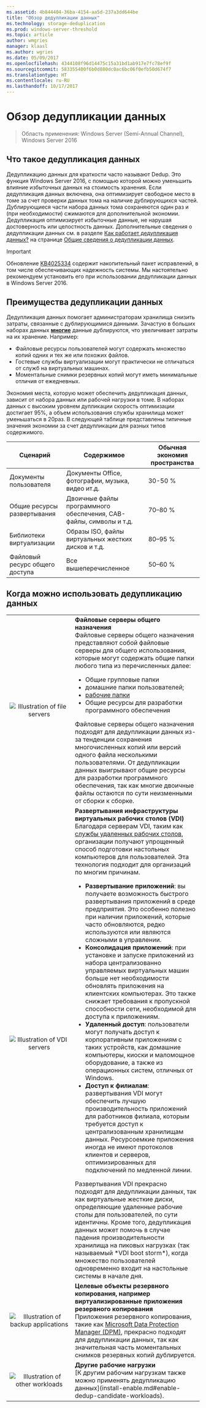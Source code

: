 ```yaml
---
ms.assetid: 4b844404-36ba-4154-aa5d-237a3dd644be
title: "Обзор дедупликации данных"
ms.technology: storage-deduplication
ms.prod: windows-server-threshold
ms.topic: article
author: wmgries
manager: klaasl
ms.author: wgries
ms.date: 05/09/2017
ms.openlocfilehash: 4344108f96d14475c15a31bd1ab917e7fc78ef9f
ms.sourcegitcommit: 583355400f6b0d880dc0ac6bc06f0efb50d674f7
ms.translationtype: HT
ms.contentlocale: ru-RU
ms.lasthandoff: 10/17/2017
---
```

# <a name="data-deduplication-overview"></a>Обзор дедупликации данных

> Область применения: Windows Server (Semi-Annual Channel), Windows Server 2016

## <a name="what-is-dedup"></a>Что такое дедупликация данных

Дедупликацию данных для краткости часто называют Dedup. Это функция Windows Server 2016, с помощью которой можно уменьшить влияние избыточных данных на стоимость хранения. Если дедупликация данных включена, она оптимизирует свободное место в томе за счет проверки данных тома на наличие дублирующихся частей. Дублирующиеся части набора данных тома сохраняются один раз и (при необходимости) сжимаются для дополнительной экономии. Дедупликация оптимизирует избыточные данные, не нарушая достоверность или целостность данных. Дополнительные сведения о дедупликации данных см. в разделе [Как работает дедупликация данных?](understand.md#how-does-dedup-work) на странице [Общие сведения о дедупликации данных](understand.md).

> [!Important]  
> Обновление [KB4025334](https://support.microsoft.com/kb/4025334) содержит накопительный пакет исправлений, в том числе обеспечивающих надежность системы. Мы настоятельно рекомендуем установить его при использовании дедупликации данных в Windows Server 2016.

## <a name="why-is-dedup-useful"></a>Преимущества дедупликации данных

Дедупликация данных помогает администраторам хранилища снизить затраты, связанные с дублирующимися данными. Зачастую в больших наборах данных **<u>многие</u>** данные дублируются, что увеличивает затраты на их хранение. Например:

- Файловые ресурсы пользователей могут содержать множество копий одних и тех же или похожих файлов.
- Гостевые службы виртуализации могут практически не отличаться от служб на виртуальных машинах.
- Моментальные снимки резервных копий могут иметь минимальные отличия от ежедневных.

Экономия места, которую может обеспечить дедупликация данных, зависит от набора данных или рабочей нагрузки в томе. В наборах данных с высоким уровнем дупликации скорость оптимизации достигает 95%, а объем использования службы хранилища может уменьшаться в 20раз. В следующей таблице представлены типичные значения экономии за счет дедупликации для разных типов содержимого.

| Сценарий       | Содержимое                                        | Обычная экономия пространства |
|----------------|------------------------------------------------|-----------------------|
| Документы пользователя | Документы Office, фотографии, музыка, видео ит.д.  | 30-50 %                |
| Общие ресурсы развертывания | Двоичные файлы программного обеспечения, CAB-файлы, символы и т.д. | 70–80 %                |
| Библиотеки виртуализации | Образы ISO, файлы виртуальных жестких дисков и т.д.  | 80–95 %                |
| Файловый ресурс общего доступа | Все вышеперечисленное                           | 50–60 %                |

## <a id="when-can-dedup-be-used"></a>Когда можно использовать дедупликацию данных  
<table>
    <tbody>
        <tr>
            <td style="text-align:center;min-width:150px;vertical-align:center;"><img src="media/overview-clustered-gpfs.png" alt="Illustration of file servers" /></td>
            <td style="vertical-align:top">
                <b>Файловые серверы общего назначения</b><br />
Файловые серверы общего назначения представляют собой файловые серверы для общего использования, которые могут содержать общие папки любого типа из перечисленных далее: <ul>
                    <li>Общие групповые папки</li>
                    <li>домашние папки пользователей;</li>
                    <li><a href="https://technet.microsoft.com/library/dn265974.aspx">рабочие папки</a></li>
                    <li>Общие ресурсы для разработки программного обеспечения</li>
                </ul>
Файловые серверы общего назначения подходят для дедупликации данных из-за тенденции сохранения многочисленных копий или версий одного файла несколькими пользователями. От дедупликации данных выигрывают общие ресурсы для разработки программного обеспечения, так как многие двоичные файлы остаются по сути неизменными от сборки к сборке. 
            </td>
        </tr>
        <tr>
            <td style="text-align:center;min-width:150px;vertical-align:center;"><img src="media/overview-vdi.png" alt="Illustration of VDI servers" /></td>
            <td style="vertical-align:top">
                <b>Развертывания инфраструктуры виртуальных рабочих столов (VDI)</b><br />
Благодаря серверам VDI, таким как <a href="https://technet.microsoft.com/library/cc725560.aspx">службы удаленных рабочих столов</a>, организации получают упрощенный способ подготовки настольных компьютеров для пользователей. Эта технология подходит для организаций по многим причинам. <ul>
                    <li><b>Развертывание приложений</b>: вы получаете возможность быстрого развертывания приложений в среде предприятия. Это особенно полезно при наличии приложений, которые часто обновляются, редко используются или являются сложными в управлении.</li>
                    <li><b>Консолидация приложений</b>: при установке и запуске приложений из набора централизованно управляемых виртуальных машин больше нет необходимости обновлять приложения на клиентских компьютерах. Это также снижает требования к пропускной способности сети, необходимой для доступа к приложениям.</li>
                    <li><b>Удаленный доступ</b>: пользователи могут получать доступ к корпоративным приложениям с таких устройств, как домашние компьютеры, киоски и маломощное оборудование, а также из операционных систем, отличных от Windows.</li>
                    <li><b>Доступ к филиалам</b>: развертывания VDI могут обеспечить лучшую производительность приложений для работников филиала, которым требуется доступ к централизованным хранилищам данных. Ресурсоемкие приложения иногда не имеют протоколов клиентов и серверов, оптимизированных для подключений по медленной линии.</li>
                </ul>
Развертывания VDI прекрасно подходят для дедупликации данных, так как виртуальные жесткие диски, определяющие удаленные рабочие столы для пользователей, по сути идентичны. Кроме того, дедупликация данных может помочь в случае падения производительности хранилища на пиковых нагрузках (так называемый *VDI boot storm*), когда множество пользователей одновременно входит на настольные системы в начале дня.
            </td>
        </tr>
        <tr>
            <td style="text-align:center;min-width:150px;vertical-align:center;"><img src="media/overview-backup.png" alt="Illustration of backup applications" /></td>
            <td style="vertical-align:top">
                <b>Целевые объекты резервного копирования, например виртуализированные приложения резервного копирования</b><br />
Приложения резервного копирования, такие как <a href="https://technet.microsoft.com/library/hh758173.aspx">Microsoft Data Protection Manager (DPM)</a>, прекрасно подходят для дедупликации данных, так как значительная часть моментальных снимков резервных копий дублируется.
            </td>
        </tr>
        <tr>
            <td style="text-align:center;min-width:150px;vertical-align:center;"><img src="media/overview-other.png" alt="Illustration of other workloads" /></td>
            <td style="vertical-align:top">
                <b>Другие рабочие нагрузки</b><br />
                [К другим рабочим нагрузкам также можно применять дедупликацию данных](install-enable.md#enable-dedup-candidate-workloads).
            </td>
        </tr>
    </tbody>
</table>
